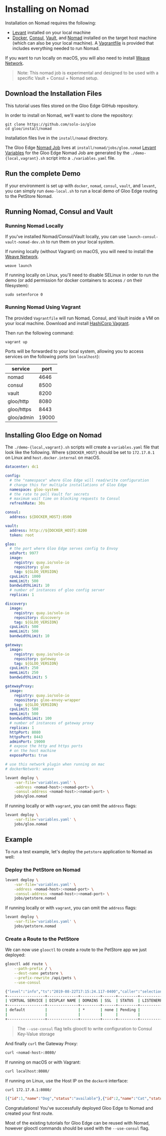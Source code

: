 # Installing on Nomad

Installation on Nomad requires the following:

- [Levant](https://github.com/jrasell/levant) installed on your local machine
- [Docker](https://github.com/jrasell/levant), [Consul](https://www.consul.io), [Vault](https://www.vaultproject.io), and [Nomad](https://www.nomadproject.io/) installed on the target host machine (which can also be your local machine). A [Vagrantfile](.Vagrantfile) is provided that includes everything needed to run Nomad.

If you want to run locally on macOS, you will also need to install [Weave Network](https://www.weave.works/docs/net/latest/install/installing-weave/).

> Note: This nomad job is experimental and designed to be used with a specific Vault + Consul + Nomad setup.

## Download the Installation Files

This tutorial uses files stored on the Gloo Edge GitHub repository.

In order to install on Nomad, we'll want to clone the repository:

```shell
git clone https://github.com/solo-io/gloo
cd gloo/install/nomad
```

Installation files live in the `install/nomad` directory.

The Gloo Edge [Nomad Job](https://www.nomadproject.io/docs/job-specification/index.html) lives at `install/nomad/jobs/gloo.nomad`
[Levant Variables](https://github.com/jrasell/levant) for the Gloo Edge Nomad Job are generated by the `./demo-{local,vagrant}.sh` script into a `./variables.yaml` file.

## Run the complete Demo

If your environment is set up with `docker`, `nomad`, `consul`, `vault`, and `levant`, you can simply run
`demo-local.sh` to run a local demo of Gloo Edge routing to the PetStore Nomad.

## Running Nomad, Consul and Vault

### Running Nomad Locally

If you've installed Nomad/Consul/Vault locally, you can use `launch-consul-vault-nomad-dev.sh` to run them on your local system.

If running locally (without Vagrant) on macOS, you will need to install the [Weave Network](https://www.weave.works/docs/net/latest/install/installing-weave/).

```shell
weave launch
```

If running locally on Linux, you'll need to disable SELinux in order to run the demo (or add permission for docker containers to access `/` on their filesystem):

```shell
sudo setenforce 0
```

### Running Nomad Using Vagrant

The provided `Vagrantfile` will run Nomad, Consul, and Vault inside a VM on your local machine. Download and install [HashiCorp Vagrant](https://www.vagrantup.com).

Then run the following command:

```bash
vagrant up
```

Ports will be forwarded to your local system, allowing you to access services on the following ports (on `localhost`):

| service    | port  |
| ---------- | ----- |
| nomad      | 4646  |
| consul     | 8500  |
| vault      | 8200  |
| gloo/http  | 8080  |
| gloo/https | 8443  |
| gloo/admin | 19000 |

## Installing Gloo Edge on Nomad

The `./demo-{local,vagrant}.sh` scripts will create a `variables.yaml` file that look like the following. Where `${DOCKER_HOST}` should be set to `172.17.0.1` on Linux and `host.docker.internal` on macOS.

```yaml
datacenter: dc1

config:
  # the "namespace" where Gloo Edge will read/write configuration
  # change this for multiple installations of Gloo Edge
  namespace: gloo-system
  # the rate to poll Vault for secrets
  # maximum wait time on blocking requests to Consul
  refreshRate: 30s

consul:
  address: ${DOCKER_HOST}:8500

vault:
  address: http://${DOCKER_HOST}:8200
  token: root

gloo:
  # the port where Gloo Edge serves config to Envoy
  xdsPort: 9977
  image:
    registry: quay.io/solo-io
    repository: gloo
    tag: ${GLOO_VERSION}
  cpuLimit: 1000
  memLimit: 500
  bandwidthLimit: 10
  # number of instances of gloo config server
  replicas: 1

discovery:
  image:
    registry: quay.io/solo-io
    repository: discovery
    tag: ${GLOO_VERSION}
  cpuLimit: 500
  memLimit: 500
  bandwidthLimit: 10

gateway:
  image:
    registry: quay.io/solo-io
    repository: gateway
    tag: ${GLOO_VERSION}
  cpuLimit: 250
  memLimit: 250
  bandwidthLimit: 5

gatewayProxy:
  image:
    registry: quay.io/solo-io
    repository: gloo-envoy-wrapper
    tag: ${GLOO_VERSION}
  cpuLimit: 500
  memLimit: 500
  bandwidthLimit: 100
  # number of instances of gateway proxy
  replicas: 1
  httpPort: 8080
  httpsPort: 8443
  adminPort: 19000
  # expose the http and https ports
  # on the host machine
  exposePorts: true

# use this network plugin when running on mac
# dockerNetwork: weave
```

```bash
levant deploy \
    -var-file='variables.yaml' \
    -address <nomad-host>:<nomad-port> \
    -consul-address <nomad-host>:<nomad-port> \
    jobs/gloo.nomad
```

If running locally or with `vagrant`, you can omit the `address` flags:

```bash
levant deploy \
    -var-file='variables.yaml' \
    jobs/gloo.nomad
```

## Example

To run a test example, let's deploy the `petstore` application to Nomad as well:

### Deploy the PetStore on Nomad

```bash
levant deploy \
    -var-file='variables.yaml' \
    -address <nomad-host>:<nomad-port> \
    -consul-address <nomad-host>:<nomad-port> \
    jobs/petstore.nomad
```

If running locally or with `vagrant`, you can omit the `address` flags:

```bash
levant deploy \
    -var-file='variables.yaml' \
    jobs/petstore.nomad
```

### Create a Route to the PetStore

We can now use `glooctl` to create a route to the PetStore app we just deployed:

```bash
glooctl add route \
    --path-prefix / \
    --dest-name petstore \
    --prefix-rewrite /api/pets \
    --use-consul
```

```bash
{"level":"info","ts":"2019-08-22T17:15:24.117-0400","caller":"selectionutils/virtual_service.go:100","msg":"Created new default virtual service","virtualService":"virtual_host:<domains:\"*\" > status:<> metadata:<name:\"default\" namespace:\"gloo-system\" > "}
+-----------------+--------------+---------+------+---------+-----------------+--------------------------------+
| VIRTUAL SERVICE | DISPLAY NAME | DOMAINS | SSL  | STATUS  | LISTENERPLUGINS |             ROUTES             |
+-----------------+--------------+---------+------+---------+-----------------+--------------------------------+
| default         |              | *       | none | Pending |                 | / -> gloo-system.petstore      |
|                 |              |         |      |         |                 | (upstream)                     |
+-----------------+--------------+---------+------+---------+-----------------+--------------------------------+
```

> The `--use-consul` flag tells glooctl to write configuration to Consul Key-Value storage

And finally `curl` the Gateway Proxy:

```bash
curl <nomad-host>:8080/
```

If running on macOS or with Vagrant:

```bash
curl localhost:8080/
```

If running on Linux, use the Host IP on the `docker0` interface:

```bash
curl 172.17.0.1:8080/
```

```json
[{"id":1,"name":"Dog","status":"available"},{"id":2,"name":"Cat","status":"pending"}]
```

Congratulations! You've successfully deployed Gloo Edge to Nomad and created your first route.

Most of the existing tutorials for Gloo Edge can be reused with Nomad, however glooctl commands should be
used with the `--use-consul` flag.
